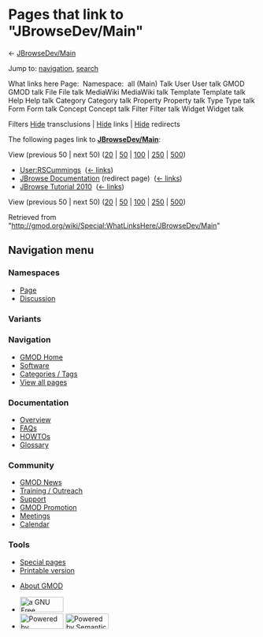 <div id="mw-page-base" class="noprint">

</div>

<div id="mw-head-base" class="noprint">

</div>

<div id="content" class="mw-body" role="main">

<span id="top"></span>

<div id="mw-js-message" style="display:none;">

</div>



# <span dir="auto">Pages that link to "JBrowseDev/Main"</span>

<div id="bodyContent">

<div id="contentSub">

← <a href="/mediawiki/index.php?title=JBrowseDev/Main&amp;redirect=no"
class="mw-redirect" title="JBrowseDev/Main">JBrowseDev/Main</a>

</div>

<div id="jump-to-nav" class="mw-jump">

Jump to: [navigation](#mw-navigation), [search](#p-search)

</div>

<div id="mw-content-text">

What links here Page:  Namespace:  all (Main) Talk User User talk GMOD
GMOD talk File File talk MediaWiki MediaWiki talk Template Template talk
Help Help talk Category Category talk Property Property talk Type Type
talk Form Form talk Concept Concept talk Filter Filter talk Widget
Widget talk

Filters
[Hide](/mediawiki/index.php?title=Special:WhatLinksHere/JBrowseDev/Main&hidetrans=1 "Special:WhatLinksHere/JBrowseDev/Main")
transclusions \|
[Hide](/mediawiki/index.php?title=Special:WhatLinksHere/JBrowseDev/Main&hidelinks=1 "Special:WhatLinksHere/JBrowseDev/Main")
links \|
[Hide](/mediawiki/index.php?title=Special:WhatLinksHere/JBrowseDev/Main&hideredirs=1 "Special:WhatLinksHere/JBrowseDev/Main")
redirects

The following pages link to
**<a href="/wiki/JBrowseDev/Main" class="mw-redirect"
title="JBrowseDev/Main">JBrowseDev/Main</a>**:

View (previous 50 \| next 50)
([20](/mediawiki/index.php?title=Special:WhatLinksHere/JBrowseDev/Main&limit=20 "Special:WhatLinksHere/JBrowseDev/Main")
\|
[50](/mediawiki/index.php?title=Special:WhatLinksHere/JBrowseDev/Main&limit=50 "Special:WhatLinksHere/JBrowseDev/Main")
\|
[100](/mediawiki/index.php?title=Special:WhatLinksHere/JBrowseDev/Main&limit=100 "Special:WhatLinksHere/JBrowseDev/Main")
\|
[250](/mediawiki/index.php?title=Special:WhatLinksHere/JBrowseDev/Main&limit=250 "Special:WhatLinksHere/JBrowseDev/Main")
\|
[500](/mediawiki/index.php?title=Special:WhatLinksHere/JBrowseDev/Main&limit=500 "Special:WhatLinksHere/JBrowseDev/Main"))

- [User:RSCummings](/wiki/User:RSCummings "User:RSCummings") ‎
  <span class="mw-whatlinkshere-tools">([←
  links](/mediawiki/index.php?title=Special:WhatLinksHere&target=User%3ARSCummings "Special:WhatLinksHere"))</span>
- [JBrowse
  Documentation](/mediawiki/index.php?title=JBrowse_Documentation&redirect=no "JBrowse Documentation")
  (redirect page) ‎ <span class="mw-whatlinkshere-tools">([←
  links](/mediawiki/index.php?title=Special:WhatLinksHere&target=JBrowse+Documentation "Special:WhatLinksHere"))</span>
- [JBrowse Tutorial
  2010](/wiki/JBrowse_Tutorial_2010 "JBrowse Tutorial 2010") ‎
  <span class="mw-whatlinkshere-tools">([←
  links](/mediawiki/index.php?title=Special:WhatLinksHere&target=JBrowse+Tutorial+2010 "Special:WhatLinksHere"))</span>

View (previous 50 \| next 50)
([20](/mediawiki/index.php?title=Special:WhatLinksHere/JBrowseDev/Main&limit=20 "Special:WhatLinksHere/JBrowseDev/Main")
\|
[50](/mediawiki/index.php?title=Special:WhatLinksHere/JBrowseDev/Main&limit=50 "Special:WhatLinksHere/JBrowseDev/Main")
\|
[100](/mediawiki/index.php?title=Special:WhatLinksHere/JBrowseDev/Main&limit=100 "Special:WhatLinksHere/JBrowseDev/Main")
\|
[250](/mediawiki/index.php?title=Special:WhatLinksHere/JBrowseDev/Main&limit=250 "Special:WhatLinksHere/JBrowseDev/Main")
\|
[500](/mediawiki/index.php?title=Special:WhatLinksHere/JBrowseDev/Main&limit=500 "Special:WhatLinksHere/JBrowseDev/Main"))

</div>

<div class="printfooter">

Retrieved from
"<http://gmod.org/wiki/Special:WhatLinksHere/JBrowseDev/Main>"

</div>

<div id="catlinks" class="catlinks catlinks-allhidden">

</div>

<div class="visualClear">

</div>

</div>

</div>

<div id="mw-navigation">

## Navigation menu

<div id="mw-head">



<div id="left-navigation">

<div id="p-namespaces" class="vectorTabs" role="navigation"
aria-labelledby="p-namespaces-label">

### Namespaces

- <span id="ca-nstab-main"><a href="/wiki/JBrowseDev/Main" accesskey="c"
  title="View the content page [c]">Page</a></span>
- <span id="ca-talk"><a href="/wiki/Talk:JBrowseDev/Main" accesskey="t"
  title="Discussion about the content page [t]">Discussion</a></span>

</div>

<div id="p-variants" class="vectorMenu emptyPortlet" role="navigation"
aria-labelledby="p-variants-label">

### 

### Variants[](#)

<div class="menu">

</div>

</div>

</div>

<div id="right-navigation">





</div>



</div>

</div>

</div>

<div id="mw-panel">

<div id="p-logo" role="banner">

<a href="/wiki/Main_Page"
style="background-image: url(http://gmod.org/images/GMOD-cogs.png);"
title="Visit the main page"></a>

</div>

<div id="p-Navigation" class="portal" role="navigation"
aria-labelledby="p-Navigation-label">

### Navigation

<div class="body">

- <span id="n-GMOD-Home">[GMOD Home](/wiki/Main_Page)</span>
- <span id="n-Software">[Software](/wiki/GMOD_Components)</span>
- <span id="n-Categories-.2F-Tags">[Categories /
  Tags](/wiki/Categories)</span>
- <span id="n-View-all-pages">[View all
  pages](/wiki/Special:AllPages)</span>

</div>

</div>

<div id="p-Documentation" class="portal" role="navigation"
aria-labelledby="p-Documentation-label">

### Documentation

<div class="body">

- <span id="n-Overview">[Overview](/wiki/Overview)</span>
- <span id="n-FAQs">[FAQs](/wiki/Category:FAQ)</span>
- <span id="n-HOWTOs">[HOWTOs](/wiki/Category:HOWTO)</span>
- <span id="n-Glossary">[Glossary](/wiki/Glossary)</span>

</div>

</div>

<div id="p-Community" class="portal" role="navigation"
aria-labelledby="p-Community-label">

### Community

<div class="body">

- <span id="n-GMOD-News">[GMOD News](/wiki/GMOD_News)</span>
- <span id="n-Training-.2F-Outreach">[Training /
  Outreach](/wiki/Training_and_Outreach)</span>
- <span id="n-Support">[Support](/wiki/Support)</span>
- <span id="n-GMOD-Promotion">[GMOD
  Promotion](/wiki/GMOD_Promotion)</span>
- <span id="n-Meetings">[Meetings](/wiki/Meetings)</span>
- <span id="n-Calendar">[Calendar](/wiki/Calendar)</span>

</div>

</div>

<div id="p-tb" class="portal" role="navigation"
aria-labelledby="p-tb-label">

### Tools

<div class="body">

- <span id="t-specialpages"><a href="/wiki/Special:SpecialPages" accesskey="q"
  title="A list of all special pages [q]">Special pages</a></span>
- <span id="t-print"><a
  href="/mediawiki/index.php?title=Special:WhatLinksHere/JBrowseDev/Main&amp;printable=yes"
  rel="alternate" accesskey="p"
  title="Printable version of this page [p]">Printable version</a></span>

</div>

</div>

</div>

</div>

<div id="footer" role="contentinfo">

- <span id="footer-places-about">[About
  GMOD](/wiki/GMOD:About "GMOD:About")</span>

<!-- -->

- <span id="footer-copyrightico">[<img src="http://www.gnu.org/graphics/gfdl-logo-small.png" width="88"
  height="31" alt="a GNU Free Documentation License" />](http://www.gnu.org/licenses/fdl-1.3.html)</span>
- <span id="footer-poweredbyico">[<img src="/mediawiki/skins/common/images/poweredby_mediawiki_88x31.png"
  width="88" height="31" alt="Powered by MediaWiki" />](//www.mediawiki.org/)
  [<img
  src="/mediawiki/extensions/SemanticMediaWiki/includes/../resources/images/smw_button.png"
  width="88" height="31" alt="Powered by Semantic MediaWiki" />](https://www.semantic-mediawiki.org/wiki/Semantic_MediaWiki)</span>

<div style="clear:both">

</div>

</div>
